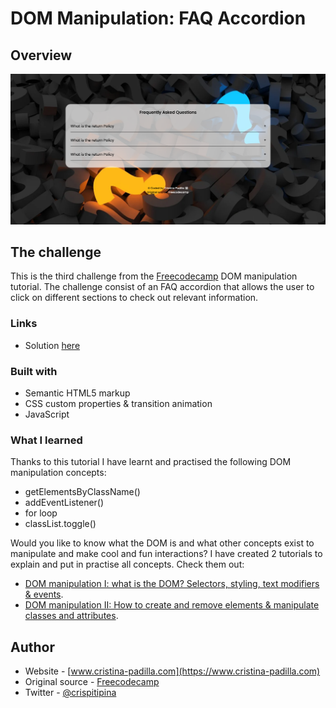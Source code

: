 # DOM Manipulation: FAQ Accordion


## Overview

![](./screenshot.png)


## The challenge

This is the third challenge from the [Freecodecamp](https://www.youtube.com/watch?v=5fb2aPlgoys&t=2909s) DOM manipulation tutorial.
The challenge consist of an FAQ accordion that allows the user to click on different sections to check out relevant information.


### Links

- Solution [here](https://venerable-dolphin-9cf5be.netlify.app/)


### Built with

- Semantic HTML5 markup
- CSS custom properties & transition animation
- JavaScript

### What I learned

Thanks to this tutorial I have learnt and practised the following DOM manipulation concepts:
- getElementsByClassName()
- addEventListener()
- for loop
- classList.toggle()

Would you like to know what the DOM is and what other concepts exist to manipulate and make cool and fun interactions? I have created 2 tutorials to explain and put in practise all concepts. Check them out:
- [DOM manipulation I: what is the DOM? Selectors, styling, text modifiers & events](https://www.cristina-padilla.com/dom1.html).
- [DOM manipulation II: How to create and remove elements & manipulate classes and attributes](https://www.cristina-padilla.com/dom2.html).


## Author

- Website - [www.cristina-padilla.com](https://www.cristina-padilla.com)
- Original source - [Freecodecamp](https://www.youtube.com/watch?v=5fb2aPlgoys&t=2909s)
- Twitter - [@crispitipina](https://www.twitter.com/crispitipina)

